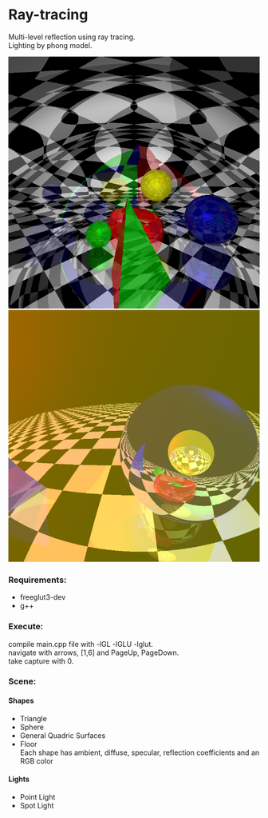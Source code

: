 # Ray-tracing

Multi-level reflection using ray tracing. </br>
Lighting by phong model.

![example](https://github.com/irri094/Ray-tracing/blob/main/examples/output_11.bmp?raw=true)
![example](https://github.com/irri094/Ray-tracing/blob/main/examples/rec5.bmp?raw=true)

### Requirements:
- freeglut3-dev
- g++

### Execute:
compile main.cpp file with -lGL -lGLU -lglut. </br>
navigate with arrows, [1,6] and PageUp, PageDown.  </br>
take capture with 0.  </br>

### Scene:
#### Shapes 
* Triangle
* Sphere
* General Quadric Surfaces
* Floor </br>
Each shape has ambient, diffuse, specular, reflection coefficients and an RGB color

#### Lights 
* Point Light
* Spot Light
